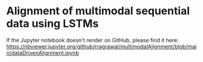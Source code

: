 # Alignment of multimodal sequential data using LSTMs
If the Jupyter notebook doesn't render on GitHub, please find it here:
https://nbviewer.jupyter.org/github/rragrawal/multimodalAlignment/blob/main/dataDrivenAlignment.ipynb
